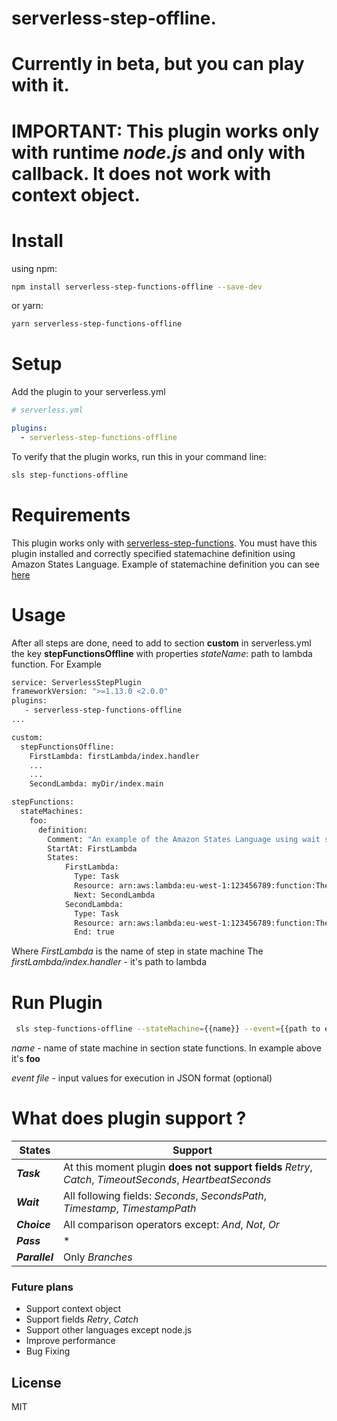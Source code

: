 # serverless-step-offline.
# Currently in beta, but you can play with it.
# IMPORTANT: This plugin works only with runtime *node.js* and only with callback. It does not work with context object.

# Install
using npm:
```bash
npm install serverless-step-functions-offline --save-dev
```
or yarn:
```bash
yarn serverless-step-functions-offline
```

# Setup
Add the plugin to your serverless.yml
```yaml
# serverless.yml

plugins:
  - serverless-step-functions-offline
```

To verify that the plugin works, run this in your command line:
```bash
sls step-functions-offline
```

# Requirements
This plugin works only with [serverless-step-functions](https://github.com/horike37/serverless-step-functions).
You must have this plugin installed and correctly specified statemachine definition using Amazon States Language.
Example of statemachine definition you can see [here](https://github.com/horike37/serverless-step-functions#setup)
# Usage
After all steps are done, need to add to section **custom** in serverless.yml the key **stepFunctionsOffline** with properties *stateName*: path to lambda function.
For Example
```sh
service: ServerlessStepPlugin
frameworkVersion: ">=1.13.0 <2.0.0"
plugins:
   - serverless-step-functions-offline
...

custom:
  stepFunctionsOffline:
    FirstLambda: firstLambda/index.handler
    ...
    ...
    SecondLambda: myDir/index.main

stepFunctions:
  stateMachines:
    foo:
      definition:
        Comment: "An example of the Amazon States Language using wait states"
        StartAt: FirstLambda
        States:
            FirstLambda:
              Type: Task
              Resource: arn:aws:lambda:eu-west-1:123456789:function:TheFirstLambda
              Next: SecondLambda
            SecondLambda:
              Type: Task
              Resource: arn:aws:lambda:eu-west-1:123456789:function:TheSecondLambda
              End: true
```
Where *FirstLambda* is the name of step in state machine
The *firstLambda/index.handler* - it's path to lambda

# Run Plugin
```sh
 sls step-functions-offline --stateMachine={{name}} --event={{path to event file}}
```
 *name* - name of state machine in section state functions. In example above it's **foo**
 
 *event file* - input values for execution in JSON format (optional)

# What does plugin support ?
| States | Support |
| ------ | ------ |
| ***Task*** | At this moment  plugin **does not support fields** *Retry*, *Catch*, *TimeoutSeconds*, *HeartbeatSeconds*
| ***Wait***  | All following fields: *Seconds*, *SecondsPath*, *Timestamp*, *TimestampPath* |
| ***Choice*** | All comparison operators except: *And*, *Not*, *Or*|
| ***Pass*** | * |
| ***Parallel*** |  Only *Branches*

### Future plans
 - Support context object
 - Support fields *Retry*, *Catch*
 - Support other languages except node.js
 - Improve performance
 - Bug Fixing


License
----

MIT

